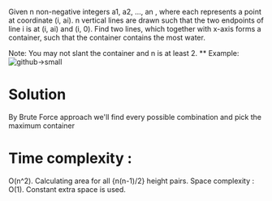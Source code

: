 Given n non-negative integers a1, a2, ..., an , where each represents a point at coordinate (i, ai). n vertical lines are drawn such that the two endpoints of line i is at (i, ai) and (i, 0). Find two lines, which together with x-axis forms a container, such that the container contains the most water.

Note: You may not slant the container and n is at least 2.
** Example:
 ![github->small](https://s3-lc-upload.s3.amazonaws.com/uploads/2018/07/17/question_11.jpg)
  # Solution
 By Brute Force approach
 we'll find every possible combination and pick the maximum container

# Time complexity :
O(n^2). Calculating area for all {n(n-1)/2} 
  height pairs.
Space complexity : O(1). Constant extra space is used. 

